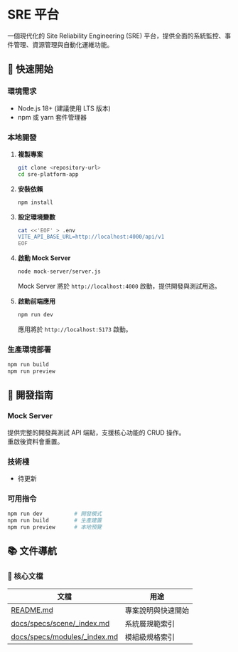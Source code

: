 # SRE 平台

一個現代化的 Site Reliability Engineering (SRE) 平台，提供全面的系統監控、事件管理、資源管理與自動化運維功能。

## 🚀 快速開始

### 環境需求

- Node.js 18+ (建議使用 LTS 版本)
- npm 或 yarn 套件管理器

### 本地開發

1. **複製專案**
   ```bash
   git clone <repository-url>
   cd sre-platform-app
   ```

2. **安裝依賴**
   ```bash
   npm install
   ```

3. **設定環境變數**
   ```bash
   cat <<'EOF' > .env
   VITE_API_BASE_URL=http://localhost:4000/api/v1
   EOF
   ```

4. **啟動 Mock Server**
   ```bash
   node mock-server/server.js
   ```
   Mock Server 將於 `http://localhost:4000` 啟動，提供開發與測試用途。

5. **啟動前端應用**
   ```bash
   npm run dev
   ```
   應用將於 `http://localhost:5173` 啟動。

### 生產環境部署

```bash
npm run build
npm run preview
```

## 🔧 開發指南

### Mock Server
提供完整的開發與測試 API 端點，支援核心功能的 CRUD 操作。  
重啟後資料會重置。

### 技術棧
- 待更新

### 可用指令
```bash
npm run dev          # 開發模式
npm run build        # 生產建置
npm run preview      # 本地預覽
```

## 📚 文件導航

### 📖 核心文檔
| 文檔 | 用途 |
|------|------|
| [README.md](README.md) | 專案說明與快速開始 |
| [docs/specs/scene/_index.md](docs/specs/scene/_index.md) | 系統層規範索引 |
| [docs/specs/modules/_index.md](docs/specs/modules/_index.md) | 模組級規格索引 |